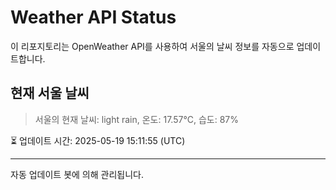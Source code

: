 
# Weather API Status

이 리포지토리는 OpenWeather API를 사용하여 서울의 날씨 정보를 자동으로 업데이트합니다.

## 현재 서울 날씨
> 서울의 현재 날씨: light rain, 온도: 17.57°C, 습도: 87%

⏳ 업데이트 시간: 2025-05-19 15:11:55 (UTC)

---
자동 업데이트 봇에 의해 관리됩니다.
